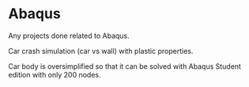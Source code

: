 # Abaqus
Any projects done related to Abaqus.

Car crash simulation (car vs wall) with plastic properties.

Car body is oversimplified so that it can be solved with Abaqus Student edition with only 200 nodes.


